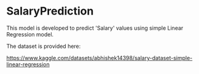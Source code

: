 # SalaryPrediction
This model is developed to predict 'Salary' values using simple Linear Regression model.

The dataset is provided here:

https://www.kaggle.com/datasets/abhishek14398/salary-dataset-simple-linear-regression
